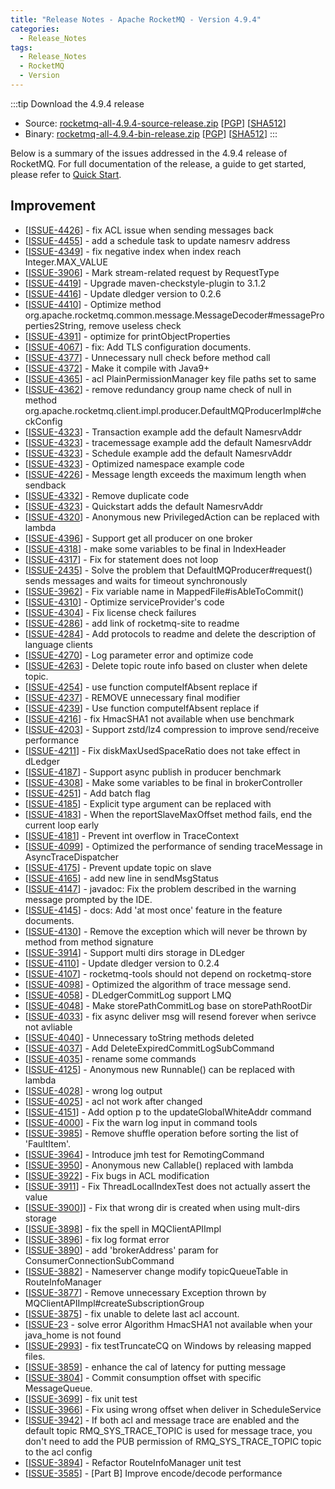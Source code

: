 ```yaml
---
title: "Release Notes - Apache RocketMQ - Version 4.9.4"
categories:
  - Release_Notes
tags:
  - Release_Notes
  - RocketMQ
  - Version
---
```


:::tip    Download the 4.9.4 release
- Source: [rocketmq-all-4.9.4-source-release.zip](https://archive.apache.org/dist/rocketmq/4.9.4/rocketmq-all-4.9.4-source-release.zip) [[PGP](https://archive.apache.org/dist/rocketmq/4.9.4/rocketmq-all-4.9.4-source-release.zip.asc)] [[SHA512](https://archive.apache.org/dist/rocketmq/4.9.4/rocketmq-all-4.9.4-source-release.zip.sha512)]
- Binary: [rocketmq-all-4.9.4-bin-release.zip](https://archive.apache.org/dyn/closer.cgi?path=rocketmq/4.9.4/rocketmq-all-4.9.4-bin-release.zip) [[PGP](https://archive.apache.org/dist/rocketmq/4.9.4/rocketmq-all-4.9.4-bin-release.zip.asc)] [[SHA512](https://archive.apache.org/dist/rocketmq/4.9.4/rocketmq-all-4.9.4-bin-release.zip.sha512)]
:::
<!--truncate-->

Below is a summary of the issues addressed in the 4.9.4 release of RocketMQ. For full documentation of the release, a guide to get started, please refer to <a href='/docs/quickStart/01quickstart/'>Quick Start</a>.

## Improvement

<ul>
<li>[<a href='https://github.com/apache/rocketmq/issues/4426'>ISSUE-4426</a>]  - fix ACL issue when sending messages back</li>
<li>[<a href='https://github.com/apache/rocketmq/issues/4455'>ISSUE-4455</a>]  - add a schedule task to update namesrv address</li>
<li>[<a href='https://github.com/apache/rocketmq/issues/4349'>ISSUE-4349</a>]  - fix negative index when index reach Integer.MAX_VALUE</li>
<li>[<a href='https://github.com/apache/rocketmq/issues/3906'>ISSUE-3906</a>]  - Mark stream-related request by RequestType</li>
<li>[<a href='https://github.com/apache/rocketmq/issues/4419'>ISSUE-4419</a>]  - Upgrade maven-checkstyle-plugin to 3.1.2</li>
<li>[<a href='https://github.com/apache/rocketmq/issues/4416'>ISSUE-4416</a>]  - Update dledger version to 0.2.6</li>
<li>[<a href='https://github.com/apache/rocketmq/issues/4410'>ISSUE-4410</a>]  - Optimize method org.apache.rocketmq.common.message.MessageDecoder#messageProperties2String, remove useless check</li>
<li>[<a href='https://github.com/apache/rocketmq/issues/4391'>ISSUE-4391</a>]  - optimize for printObjectProperties</li>
<li>[<a href='https://github.com/apache/rocketmq/issues/4067'>ISSUE-4067</a>]  - fix: Add TLS configuration documents.</li>
<li>[<a href='https://github.com/apache/rocketmq/issues/4377'>ISSUE-4377</a>]  - Unnecessary null check before method call</li>
<li>[<a href='https://github.com/apache/rocketmq/issues/4372'>ISSUE-4372</a>]  - Make it compile with Java9+</li>
<li>[<a href='https://github.com/apache/rocketmq/issues/4365'>ISSUE-4365</a>]  - acl PlainPermissionManager key file paths set to same</li>
<li>[<a href='https://github.com/apache/rocketmq/issues/4362'>ISSUE-4362</a>]  - remove redundancy group name check of null in method org.apache.rocketmq.client.impl.producer.DefaultMQProducerImpl#checkConfig</li>
<li>[<a href='https://github.com/apache/rocketmq/issues/4323'>ISSUE-4323</a>]  - Transaction example add the default NamesrvAddr</li>
<li>[<a href='https://github.com/apache/rocketmq/issues/4323'>ISSUE-4323</a>]  - tracemessage example add the default NamesrvAddr</li>
<li>[<a href='https://github.com/apache/rocketmq/issues/4323'>ISSUE-4323</a>]  - Schedule example add the default NamesrvAddr</li>
<li>[<a href='https://github.com/apache/rocketmq/issues/4323'>ISSUE-4323</a>]  - Optimized namespace example code</li>
<li>[<a href='https://github.com/apache/rocketmq/issues/4226'>ISSUE-4226</a>]  - Message length exceeds the maximum length when sendback</li>
<li>[<a href='https://github.com/apache/rocketmq/issues/4332'>ISSUE-4332</a>]  - Remove duplicate code</li>
<li>[<a href='https://github.com/apache/rocketmq/issues/4323'>ISSUE-4323</a>]  - Quickstart adds the default NamesrvAddr</li>
<li>[<a href='https://github.com/apache/rocketmq/issues/4320'>ISSUE-4320</a>]  - Anonymous new PrivilegedAction can be replaced with lambda</li>
<li>[<a href='https://github.com/apache/rocketmq/issues/4320'>ISSUE-4396</a>]  - Support get all producer on one broker</li>
<li>[<a href='https://github.com/apache/rocketmq/issues/4318'>ISSUE-4318</a>]  - make some variables to be final in IndexHeader</li>
<li>[<a href='https://github.com/apache/rocketmq/issues/4317'>ISSUE-4317</a>]  - Fix for statement does not loop</li>
<li>[<a href='https://github.com/apache/rocketmq/issues/2435'>ISSUE-2435</a>]  - Solve the problem that DefaultMQProducer#request() sends messages and waits for timeout synchronously</li>
<li>[<a href='https://github.com/apache/rocketmq/issues/3962'>ISSUE-3962</a>]  - Fix variable name in MappedFile#isAbleToCommit()</li>
<li>[<a href='https://github.com/apache/rocketmq/issues/4310'>ISSUE-4310</a>]  - Optimize serviceProvider's code</li>
<li>[<a href='https://github.com/apache/rocketmq/issues/4304'>ISSUE-4304</a>]  - Fix license check failures</li>
<li>[<a href='https://github.com/apache/rocketmq/issues/4286'>ISSUE-4286</a>]  - add link of rocketmq-site to readme</li>
<li>[<a href='https://github.com/apache/rocketmq/issues/4284'>ISSUE-4284</a>]  - Add protocols to readme and delete the description of language clients</li>
<li>[<a href='https://github.com/apache/rocketmq/issues/4270'>ISSUE-4270</a>]  - Log parameter error and optimize code</li>
<li>[<a href='https://github.com/apache/rocketmq/issues/4263'>ISSUE-4263</a>]  - Delete topic route info based on cluster when delete topic.</li>
<li>[<a href='https://github.com/apache/rocketmq/issues/4254'>ISSUE-4254</a>]  - use function computeIfAbsent replace if</li>
<li>[<a href='https://github.com/apache/rocketmq/issues/4237'>ISSUE-4237</a>]  - REMOVE unnecessary final modifier</li>
<li>[<a href='https://github.com/apache/rocketmq/issues/4239'>ISSUE-4239</a>]  - Use function computeIfAbsent replace if</li>
<li>[<a href='https://github.com/apache/rocketmq/issues/4216'>ISSUE-4216</a>]  - fix HmacSHA1 not available when use benchmark</li>
<li>[<a href='https://github.com/apache/rocketmq/issues/4203'>ISSUE-4203</a>]  - Support zstd/lz4 compression to improve send/receive performance</li>
<li>[<a href='https://github.com/apache/rocketmq/issues/4211'>ISSUE-4211</a>]  - Fix diskMaxUsedSpaceRatio does not take effect in dLedger</li>
<li>[<a href='https://github.com/apache/rocketmq/issues/4187'>ISSUE-4187</a>]  - Support async publish in producer benchmark</li>

<li>[<a href='https://github.com/apache/rocketmq/issues/4308'>ISSUE-4308</a>]  - Make some variables to be final in brokerController</li>
<li>[<a href='https://github.com/apache/rocketmq/issues/4251'>ISSUE-4251</a>]  - Add batch flag</li>

<li>[<a href='https://github.com/apache/rocketmq/issues/4185'>ISSUE-4185</a>]  - Explicit type argument can be replaced with </li>
<li>[<a href='https://github.com/apache/rocketmq/issues/4183'>ISSUE-4183</a>]  - When the reportSlaveMaxOffset method fails, end the current loop early</li>
<li>[<a href='https://github.com/apache/rocketmq/issues/4181'>ISSUE-4181</a>]  - Prevent int overflow in TraceContext</li>
<li>[<a href='https://github.com/apache/rocketmq/issues/4099'>ISSUE-4099</a>]  - Optimized the performance of sending traceMessage in AsyncTraceDispatcher</li>
<li>[<a href='https://github.com/apache/rocketmq/issues/4175'>ISSUE-4175</a>]  - Prevent update topic on slave</li>
<li>[<a href='https://github.com/apache/rocketmq/issues/4165'>ISSUE-4165</a>]  - add new line in sendMsgStatus</li>
<li>[<a href='https://github.com/apache/rocketmq/issues/4147'>ISSUE-4147</a>]  - javadoc: Fix the problem described in the warning message prompted by the IDE.</li>
<li>[<a href='https://github.com/apache/rocketmq/issues/4145'>ISSUE-4145</a>]  - docs: Add 'at most once' feature in the feature documents.</li>
<li>[<a href='https://github.com/apache/rocketmq/issues/4130'>ISSUE-4130</a>]  - Remove the exception which will never be thrown by method from method signature</li>
<li>[<a href='https://github.com/apache/rocketmq/issues/3914'>ISSUE-3914</a>]  - Support multi dirs storage in DLedger</li>
<li>[<a href='https://github.com/apache/rocketmq/issues/4110'>ISSUE-4110</a>]  - Update dledger version to 0.2.4</li>
<li>[<a href='https://github.com/apache/rocketmq/issues/4107'>ISSUE-4107</a>]  - rocketmq-tools should not depend on rocketmq-store</li>
<li>[<a href='https://github.com/apache/rocketmq/issues/4098'>ISSUE-4098</a>]  - Optimized the algorithm of trace message send.</li>
<li>[<a href='https://github.com/apache/rocketmq/issues/4058'>ISSUE-4058</a>]  - DLedgerCommitLog support LMQ</li>
<li>[<a href='https://github.com/apache/rocketmq/issues/4048'>ISSUE-4048</a>]  - Make storePathCommitLog base on storePathRootDir</li>
<li>[<a href='https://github.com/apache/rocketmq/issues/4033'>ISSUE-4033</a>]  - fix async deliver msg will resend forever when serivce not avliable</li>
<li>[<a href='https://github.com/apache/rocketmq/issues/4040'>ISSUE-4040</a>]  - Unnecessary  toString methods deleted</li>
<li>[<a href='https://github.com/apache/rocketmq/issues/4037'>ISSUE-4037</a>]  - Add DeleteExpiredCommitLogSubCommand</li>
<li>[<a href='https://github.com/apache/rocketmq/issues/4035'>ISSUE-4035</a>]  - rename some commands</li>
<li>[<a href='https://github.com/apache/rocketmq/issues/4125'>ISSUE-4125</a>]  - Anonymous new Runnable() can be replaced with lambda</li>
<li>[<a href='https://github.com/apache/rocketmq/issues/4028'>ISSUE-4028</a>]  - wrong log output</li>
<li>[<a href='https://github.com/apache/rocketmq/issues/4025'>ISSUE-4025</a>]  - acl not work after changed</li>
<li>[<a href='https://github.com/apache/rocketmq/issues/4151'>ISSUE-4151</a>]  - Add option p to the updateGlobalWhiteAddr command</li>
<li>[<a href='https://github.com/apache/rocketmq/issues/4000'>ISSUE-4000</a>]  - Fix the warn log input in command tools</li>
<li>[<a href='https://github.com/apache/rocketmq/issues/3985'>ISSUE-3985</a>]  - Remove shuffle operation before sorting the list of 'FaultItem'.</li>
<li>[<a href='https://github.com/apache/rocketmq/issues/3964'>ISSUE-3964</a>]  - Introduce jmh test for RemotingCommand</li>
<li>[<a href='https://github.com/apache/rocketmq/issues/3950'>ISSUE-3950</a>]  - Anonymous new Callable()  replaced with lambda</li>
<li>[<a href='https://github.com/apache/rocketmq/issues/3922'>ISSUE-3922</a>]  - Fix bugs in ACL modification</li>
<li>[<a href='https://github.com/apache/rocketmq/issues/3911'>ISSUE-3911</a>]  - Fix ThreadLocalIndexTest does not actually assert the value</li>
<li>[<a href='https://github.com/apache/rocketmq/issues/3900'>ISSUE-3900</a>]] - Fix that wrong dir is created when using mult-dirs storage</li>
<li>[<a href='https://github.com/apache/rocketmq/issues/3898'>ISSUE-3898</a>]  - fix the spell in MQClientAPIImpl</li>
<li>[<a href='https://github.com/apache/rocketmq/issues/3896'>ISSUE-3896</a>]  - fix log format error</li>
<li>[<a href='https://github.com/apache/rocketmq/issues/3890'>ISSUE-3890</a>]  - add 'brokerAddress' param for ConsumerConnectionSubCommand</li>
<li>[<a href='https://github.com/apache/rocketmq/issues/3882'>ISSUE-3882</a>]  - Nameserver change modify topicQueueTable in RouteInfoManager</li>
<li>[<a href='https://github.com/apache/rocketmq/issues/3877'>ISSUE-3877</a>]  - Remove unnecessary Exception thrown by MQClientAPIImpl#createSubscriptionGroup</li>
<li>[<a href='https://github.com/apache/rocketmq/issues/3875'>ISSUE-3875</a>]  - fix unable to delete last acl account.</li>
<li>[<a href='https://github.com/apache/rocketmq/issues/23'>ISSUE-23</a> - solve error Algorithm HmacSHA1 not available when your java_home is not found</li>
<li>[<a href='https://github.com/apache/rocketmq/issues/2993'>ISSUE-2993</a>]  - fix testTruncateCQ on Windows by releasing mapped files.</li>
<li>[<a href='https://github.com/apache/rocketmq/issues/3859'>ISSUE-3859</a>]  - enhance the cal of latency for putting message</li>
<li>[<a href='https://github.com/apache/rocketmq/issues/3804'>ISSUE-3804</a>]  - Commit consumption offset with specific MessageQueue.</li>
<li>[<a href='https://github.com/apache/rocketmq/issues/3699'>ISSUE-3699</a>]  - fix unit test</li>
<li>[<a href='https://github.com/apache/rocketmq/issues/3966'>ISSUE-3966</a>]  - Fix using wrong offset when deliver in ScheduleService</li>
<li>[<a href='https://github.com/apache/rocketmq/issues/3942'>ISSUE-3942</a>]  - If both acl and message trace are enabled and the default topic RMQ_SYS_TRACE_TOPIC is used for message trace, you don't need to add the PUB permission of RMQ_SYS_TRACE_TOPIC topic to the acl config</li>
<li>[<a href='https://github.com/apache/rocketmq/issues/3894'>ISSUE-3894</a>]  - Refactor RouteInfoManager unit test</li>
<li>[<a href='https://github.com/apache/rocketmq/issues/3585'>ISSUE-3585</a>]  - [Part B] Improve encode/decode performance</li>
</ul>

